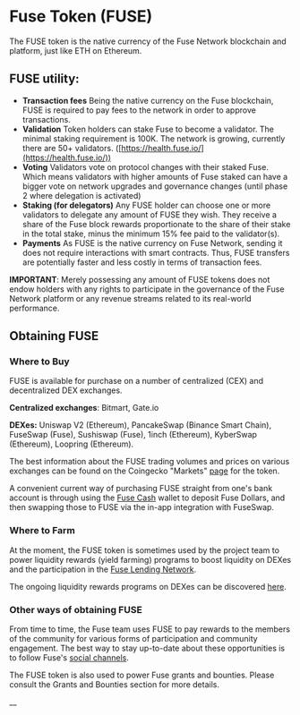 # Fuse Token (FUSE)

The FUSE token is the native currency of the Fuse Network blockchain and platform, just like ETH on Ethereum.&#x20;

## FUSE utility:

* **Transaction fees** Being the native currency on the Fuse blockchain, FUSE is required to pay fees to the network in order to approve transactions.
* **Validation** Token holders can stake Fuse to become a validator. The minimal staking requirement is 100K. The network is growing, currently there are 50+ validators. ([https://health.fuse.io/](https://health.fuse.io/))
* **Voting** Validators vote on protocol changes with their staked Fuse. Which means validators with higher amounts of Fuse staked can have a bigger vote on network upgrades and governance changes (until phase 2 where delegation is activated)
* **Staking (for delegators)** Any FUSE holder can choose one or more validators to delegate any amount of FUSE they wish. They receive a share of the Fuse block rewards proportionate to the share of their stake in the total stake, minus the minimum 15% fee paid to the validator(s).
* **Payments** As FUSE is the native currency on Fuse Network, sending it does not require interactions with smart contracts. Thus, FUSE transfers are potentially faster and less costly in terms of transaction fees.

**IMPORTANT**: Merely possessing any amount of FUSE tokens does not endow holders with any rights to participate in the governance of the Fuse Network platform or any revenue streams related to its real-world performance.&#x20;

## Obtaining FUSE

### Where to Buy

FUSE is available for purchase on a number of centralized (CEX) and decentralized DEX exchanges.

**Centralized exchanges**: Bitmart, Gate.io

**DEXes:** Uniswap V2 (Ethereum), PancakeSwap (Binance Smart Chain), FuseSwap (Fuse), Sushiswap (Fuse), 1inch (Ethereum), KyberSwap (Ethereum), Loopring (Ethereum).

The best information about the FUSE trading volumes and prices on various exchanges can be found on the Coingecko "Markets" [page](https://www.coingecko.com/en/coins/fuse#markets) for the token. &#x20;

A convenient current way of purchasing FUSE straight from one's bank account is through using the [Fuse Cash](https://fuse.cash) wallet to deposit Fuse Dollars, and then swapping those to FUSE via the in-app integration with FuseSwap.

### Where to Farm

At the moment, the FUSE token is sometimes used by the project team to power liquidity rewards (yield farming) programs to boost liquidity on DEXes and the participation in the [Fuse Lending Network](./#fuse-utility).

The ongoing liquidity rewards programs on DEXes can be discovered [here](https://rewards.fuse.io).

### Other ways of obtaining FUSE

From time to time, the Fuse team uses FUSE to pay rewards to the members of the community for various forms of participation and community engagement. The best way to stay up-to-date about these opportunities is to follow Fuse's [social channels](https://docs.fuse.io/general/community).

The FUSE token is also used to power Fuse grants and bounties. Please consult the Grants and Bounties section for more details.

\_\_
